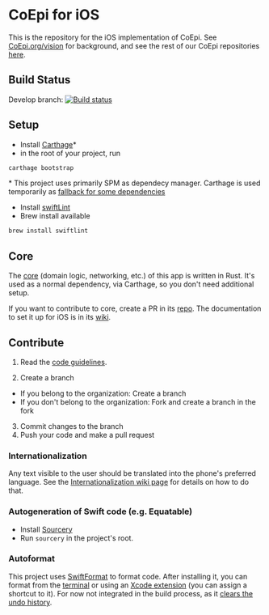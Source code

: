 # CoEpi for iOS

This is the repository for the iOS implementation of CoEpi. See [CoEpi.org/vision](https://www.coepi.org/vision.html) for background, and see the rest of our CoEpi repositories [here](https://github.com/Co-Epi). 

## Build Status

Develop branch: [![Build status](https://build.appcenter.ms/v0.1/apps/d7359ba7-b4c3-4827-854f-a7c16628b2fe/branches/develop/badge)](https://appcenter.ms/users/scottleibrand/apps/CoEpi-iOS/build/branches/develop)

## Setup

- Install [Carthage](https://github.com/Carthage/Carthage)*
- in the root of your project, run
```ruby
carthage bootstrap
```
\* This project uses primarily SPM as dependecy manager. Carthage is used temporarily as [fallback for some dependencies](https://github.com/Co-Epi/app-ios/wiki/Architecture) 

- Install [swiftLint](https://github.com/realm/SwiftLint/releases)
- Brew install available
``` ruby
brew install swiftlint
```

## Core

The [core](https://github.com/Co-Epi/app-backend-rust) (domain logic, networking, etc.) of this app is written in Rust. It's used as a normal dependency, via Carthage, so you don't need additional setup.

If you want to contribute to core, create a PR in its [repo](https://github.com/Co-Epi/app-backend-rust). The documentation to set it up for iOS is in its [wiki](https://github.com/Co-Epi/app-backend-rust/wiki/Building-library-for-iOS).

## Contribute

1. Read the [code guidelines](https://github.com/Co-Epi/app-ios/wiki/Code-guidelines).

2. Create a branch
- If you belong to the organization:
Create a branch
- If you don't belong to the organization:
Fork and create a branch in the fork

3. Commit changes to the branch
4. Push your code and make a pull request

### Internationalization

Any text visible to the user should be translated into the phone's preferred language.
See the [Internationalization wiki page](https://github.com/Co-Epi/app-ios/wiki/Internationalization) for details on how to do that.

### Autogeneration of Swift code (e.g. Equatable)

- Install [Sourcery](https://github.com/krzysztofzablocki/Sourcery#installation)
- Run `sourcery` in the project's root.

### Autoformat

This project uses [SwiftFormat](https://github.com/nicklockwood/SwiftFormat) to format code. After installing it, you can format from the [terminal](https://github.com/nicklockwood/SwiftFormat#command-line-tool) or using an [Xcode extension](https://github.com/nicklockwood/SwiftFormat#xcode-source-editor-extension) (you can assign a shortcut to it). For now not integrated in the build process, as it [clears the undo history](https://github.com/nicklockwood/SwiftFormat#xcode-build-phase). 

